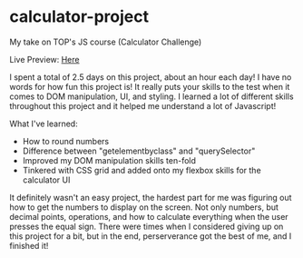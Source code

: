 # calculator-project
My take on TOP's JS course (Calculator Challenge)

Live Preview: [Here](https://pkthecoda.github.io/calculator-project/)

I spent a total of 2.5 days on this project, about an hour each day! I have no words for how fun this project is! It really puts your skills to the test when it comes to DOM manipulation, UI, and styling. I learned a lot of different skills throughout this project and it helped me understand a lot of Javascript!

What I've learned:

- How to round numbers
- Difference between "getelementbyclass" and "querySelector"
- Improved my DOM manipulation skills ten-fold
- Tinkered with CSS grid and added onto my flexbox skills for the calculator UI

It definitely wasn't an easy project, the hardest part for me was figuring out how to get the numbers to display on the screen. Not only numbers, but decimal points, operations, and how to calculate everything when the user presses the equal sign. There were times when I considered giving up on this project for a bit, but in the end, perserverance got the best of me, and I finished it!
